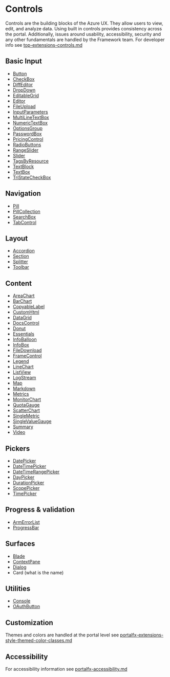 ﻿# Controls
Controls are the building blocks of the Azure UX. They allow users to view, edit, and analyze data. Using built in controls provides consistency across the portal.  Additionally, issues around usability, accessibility, security and any other fundamentals are handled by the Framework team.  For developer info see [top-extensions-controls.md](top-extensions-controls.md) 


<a name="basic-input"></a>
## Basic Input

* [Button](design-patterns-controls-button.md)
* [CheckBox](design-patterns-controls-CheckBox.md)
* [DiffEditor](design-patterns-controls-DiffEditor.md)
* [DropDown](design-patterns-controls-DropDown.md)
* [EditableGrid](design-patterns-controls-EditableGrid.md)
* [Editor](design-patterns-controls-Editor.md)
* [FileUpload](design-patterns-controls-fileupload.md)
* [InputParameters](design-patterns-controls-InputParameters.md)
* [MultiLineTextBox](design-patterns-controls-MultiLineTextBox.md)
* [NumericTextBox](design-patterns-controls-NumericTextBox.md)
* [OptionsGroup](design-patterns-controls-OptionsGroup.md)
* [PasswordBox](design-patterns-controls-PasswordBox.md)
* [PricingControl](design-patterns-controls-PricingControl.md)
* [RadioButtons](design-patterns-controls-RadioButtons.md)
* [RangeSlider](design-patterns-controls-RangeSlider.md)
* [Slider](design-patterns-controls-Slider.md)
* [TagsByResource](design-patterns-controls-TagsByResource.md)
* [TextBlock](design-patterns-controls-TextBlock.md)
* [TextBox](design-patterns-controls-TextBox.md)
* [TriStateCheckBox](design-patterns-controls-TriStateCheckBox.md)

<a name="navigation"></a>
## Navigation
* [Pill](design-patterns-controls-Pill.md)
* [PillCollection](design-patterns-controls-PillCollection.md)
* [SearchBox](design-patterns-controls-SearchBox.md)
* [TabControl](design-patterns-controls-TabControl.md)

<a name="layout"></a>
## Layout
* [Accordion](design-patterns-controls-accordion.md)
* [Section](design-patterns-controls-Section.md)
* [Splitter](design-patterns-controls-Splitter.md)
* [Toolbar](design-patterns-controls-Toolbar.md)

<a name="content"></a>
## Content
* [AreaChart](design-patterns-controls-AreaChart.md)
* [BarChart](design-patterns-controls-BarChart.md)
* [CopyableLabel](design-patterns-controls-CopyableLabel.md)
* [CustomHtml](design-patterns-controls-CustomHtml.md)
* [DataGrid](design-patterns-controls-DataGrid.md)
* [DocsControl](design-patterns-controls-DocsControl.md)
* [Donut](design-patterns-controls-Donut.md)
* [Essentials](design-patterns-controls-Essentials.md)
* [InfoBalloon](design-patterns-controls-InfoBalloon.md)
* [InfoBox](design-patterns-controls-InfoBox.md)
* [FileDownload](design-patterns-controls-FileDownload.md)
* [FrameControl](design-patterns-controls-FrameControl.md)
* [Legend](design-patterns-controls-Legend.md)
* [LineChart](design-patterns-controls-LineChart.md)
* [ListView](design-patterns-controls-ListView.md)
* [LogStream](design-patterns-controls-LogStream.md)
* [Map](design-patterns-controls-Map.md)
* [Markdown](design-patterns-controls-Markdown.md)
* [Metrics](design-patterns-controls-Metrics.md)
* [MonitorChart](design-patterns-controls-MonitorChart.md)
* [QuotaGauge](design-patterns-controls-QuotaGauge.md)
* [ScatterChart](design-patterns-controls-ScatterChart.md)
* [SingleMetric](design-patterns-controls-SingleMetric.md)
* [SingleValueGauge](design-patterns-controls-SingleValueGauge.md)
* [Summary](design-patterns-controls-Summary.md)
* [Video](design-patterns-controls-Video.md)

<a name="pickers"></a>
## Pickers
* [DatePicker](design-patterns-controls-DatePicker.md)
* [DateTimePicker](design-patterns-controls-DateTimePicker.md)
* [DateTimeRangePicker](design-patterns-controls-DateTimeRangePicker.md)
* [DayPicker](design-patterns-controls-DayPicker.md)
* [DurationPicker](design-patterns-controls-DurationPicker.md)
* [ScopePicker](design-patterns-controls-scopepicker.md)
* [TimePicker](design-patterns-controls-TimePicker.md)

<a name="progress-validation"></a>
## Progress &amp; validation
* [ArmErrorList](design-patterns-controls-ArmErrorList.md)
* [ProgressBar](design-patterns-controls-ProgressBar.md)

<a name="surfaces"></a>
## Surfaces
* [Blade](top-extensions-blades.md)
* [ContextPane](top-extensions-context-panes.md)
* [Dialog](top-extensions-dialogs.md)
* Card (what is the name) []()

<a name="utilities"></a>
## Utilities
* [Console](design-patterns-controls-Console.md)
* [OAuthButton](design-patterns-controls-OAuthButton.md)

<a name="customization"></a>
## Customization
Themes and colors are handled at the portal level see [portalfx-extensions-style-themed-color-classes.md](portalfx-extensions-style-themed-color-classes.md)

<a name="accessibility"></a>
## Accessibility
For accessibility information see [portalfx-accessibility.md](portalfx-accessibility.md)

